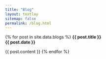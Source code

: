 ```yaml
---
title: "Blog"
layout: textlay
sitemap: false
permalink: /blog.html
---
```


<div class="jumbotron">
{% for post in site.data.blogs %}
<b>{{ post.title }}</b><br>
<b>{{ post.date }}</b>

{{ post.content }}
{% endfor %}
</div>
